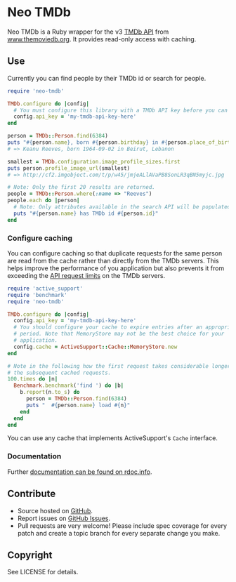 # Neo TMDb

Neo TMDb is a Ruby wrapper for the v3 [TMDb API][api] from www.themoviedb.org.
It provides read-only access with caching.

[api]: http://help.themoviedb.org/kb/api/about-3

## Use

Currently you can find people by their TMDb id or search for people.

```ruby
require 'neo-tmdb'

TMDb.configure do |config|
  # You must configure this library with a TMDb API key before you can use it.
  config.api_key = 'my-tmdb-api-key-here'
end

person = TMDb::Person.find(6384)
puts "#{person.name}, born #{person.birthday} in #{person.place_of_birth}"
# => Keanu Reeves, born 1964-09-02 in Beirut, Lebanon

smallest = TMDb.configuration.image_profile_sizes.first
puts person.profile_image_url(smallest)
# => http://cf2.imgobject.com/t/p/w45/jmjeALlAVaPB8SonLR3qBN5myjc.jpg

# Note: Only the first 20 results are returned.
people = TMDb::Person.where(:name => "Reeves")
people.each do |person|
  # Note: Only attributes available in the search API will be populated here.
  puts "#{person.name} has TMDb id #{person.id}"
end
```

### Configure caching

You can configure caching so that duplicate requests for the same person are
read from the cache rather than directly from the TMDb servers. This helps
improve the performance of you application but also prevents it from exceeding
the [API request limits][limits] on the TMDb servers.

[limits]: http://help.themoviedb.org/kb/general/api-request-limits

```ruby
require 'active_support'
require 'benchmark'
require 'neo-tmdb'

TMDb.configure do |config|
  config.api_key = 'my-tmdb-api-key-here'
  # You should configure your cache to expire entries after an appropriate
  # period. Note that MemoryStore may not be the best choice for your
  # application.
  config.cache = ActiveSupport::Cache::MemoryStore.new
end

# Note in the following how the first request takes considerable longer than
# the subsequent cached requests.
100.times do |n|
  Benchmark.benchmark('find ') do |b|
    b.report(n.to_s) do
      person = TMDb::Person.find(6384)
      puts "  #{person.name} load #{n}"
    end
  end
end
```

You can use any cache that implements ActiveSupport's `Cache` interface.

### Documentation

Further [documentation can be found on rdoc.info][docs].

[docs]: http://rdoc.info/github/andrewdsmith/neo-tmdb/master/frames

## Contribute

* Source hosted on [GitHub][].
* Report issues on [GitHub Issues][].
* Pull requests are very welcome! Please include spec coverage for every patch
  and create a topic branch for every separate change you make.

[GitHub]: https://github.com/andrewdsmith/neo-tmdb
[GitHub Issues]: https://github.com/andrewdsmith/neo-tmdb/issues

## Copyright

See LICENSE for details.

